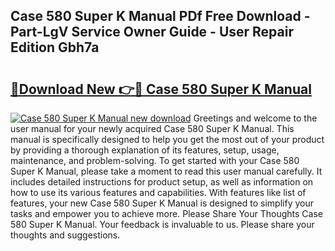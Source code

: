## Case 580 Super K Manual PDf Free Download - Part-LgV Service Owner Guide - User Repair Edition Gbh7a

# <h2><a href="http://bc28533.oget.top/?id=Case+580+Super+K+Manual">🔗Download New 👉🔴 Case 580 Super K Manual</a></h2>

[![Case 580 Super K Manual new download](https://i.imgur.com/5g1atiW.png)](http://bc28533.oget.top/?id=Case+580+Super+K+Manual)
Greetings and welcome to the user manual for your newly acquired Case 580 Super K Manual. This manual is specifically designed to help you get the most out of your product by providing a thorough explanation of its features, setup, usage, maintenance, and problem-solving. To get started with your Case 580 Super K Manual, please take a moment to read this user manual carefully. It includes detailed instructions for product setup, as well as information on how to use its various features and capabilities. With features like list of features, your new Case 580 Super K Manual is designed to simplify your tasks and empower you to achieve more. Please Share Your Thoughts Case 580 Super K Manual. Your feedback is invaluable to us. Please share your thoughts and suggestions.
